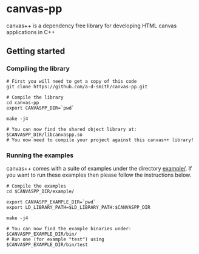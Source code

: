 # canvas-pp
canvas++ is a dependency free library for developing HTML canvas applications in C++

## Getting started

### Compiling the library

```
# First you will need to get a copy of this code
git clone https://github.com/a-d-smith/canvas-pp.git

# Compile the library
cd canvas-pp
export CANVASPP_DIR=`pwd`

make -j4

# You can now find the shared object library at: $CANVASPP_DIR/libcanvaspp.so
# You now need to compile your project against this canvas++ library!
```

### Running the examples

canvas++ comes with a suite of examples under the directory [example/](example/). If you want to run these examples then please follow the
instructions below.

```
# Compile the examples
cd $CANVASPP_DIR/example/

export CANVASPP_EXAMPLE_DIR=`pwd`
export LD_LIBRARY_PATH=$LD_LIBRARY_PATH:$CANVASPP_DIR

make -j4

# You can now find the example binaries under: $CANVASPP_EXAMPLE_DIR/bin/
# Run one (for example "test") using
$CANVASPP_EXAMPLE_DIR/bin/test
```
